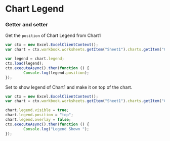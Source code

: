 # Chart Legend
### Getter and setter

Get the `position` of Chart Legend from Chart1

```js
var ctx = new Excel.ExcelClientContext();
var chart = ctx.workbook.worksheets.getItem("Sheet1").charts.getItem("Chart1");	

var legend = chart.legend;
ctx.load(legend);
ctx.executeAsync().then(function () {
		Console.log(legend.position);
});
```

Set to show legend of Chart1 and make it on top of the chart.

```js
var ctx = new Excel.ExcelClientContext();
var chart = ctx.workbook.worksheets.getItem("Sheet1").charts.getItem("Chart1");	

chart.legend.visible = true;
chart.legend.position = "top"; 
chart.legend.overlay = false; 
ctx.executeAsync().then(function () {
		Console.log("Legend Shown ");
});
``` 